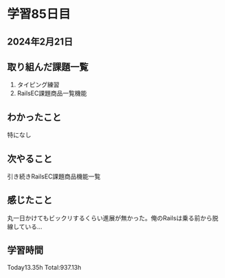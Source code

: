 # 学習85日目
## 2024年2月21日
## 取り組んだ課題一覧
1. タイピング練習
5. RailsEC課題商品一覧機能
## わかったこと
特になし
## 次やること
引き続きRailsEC課題商品機能一覧
## 感じたこと
丸一日かけてもビックリするくらい進展が無かった。俺のRailsは乗る前から脱線している…
## 学習時間
 Today13.35h
 Total:937.13h
